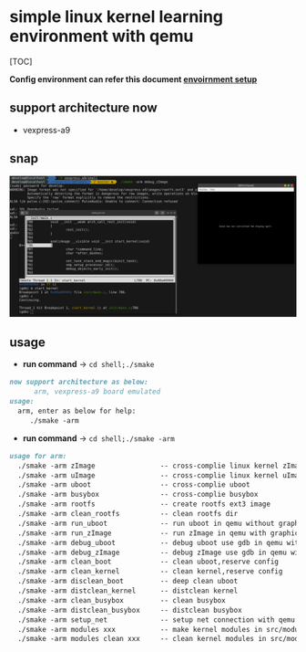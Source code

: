 # simple linux kernel learning environment with qemu 

[TOC]

**Config environment can refer this document [envoirnment setup](./doc/Setup-develop-environment.md)**

## **support architecture now**

* vexpress-a9

## **snap**

![snap](./doc/images/snap-environment.png)

## **usage**

* **run command** $\to$ `cd shell;./smake`

```markdown
now support architecture as below:
      arm, vexpress-a9 board emulated
usage:
  arm, enter as below for help: 
     ./smake -arm

```

* **run command** $\to$ `cd shell;./smake -arm`

```markdown
usage for arm:
  ./smake -arm zImage                -- cross-complie linux kernel zImage 
  ./smake -arm uImage                -- cross-complie linux kernel uImage 
  ./smake -arm uboot                 -- cross-complie uboot
  ./smake -arm busybox               -- cross-complie busybox
  ./smake -arm rootfs                -- create rootfs ext3 image
  ./smake -arm clean_rootfs          -- clean rootfs dir
  ./smake -arm run_uboot             -- run uboot in qemu without graphic
  ./smake -arm run_zImage            -- run zImage in qemu with graphic
  ./smake -arm debug_uboot           -- debug uboot use gdb in qemu without graphic
  ./smake -arm debug_zImage          -- debug zImage use gdb in qemu with graphic
  ./smake -arm clean_boot            -- clean uboot,reserve config
  ./smake -arm clean_kernel          -- clean kernel,reserve config
  ./smake -arm disclean_boot         -- deep clean uboot
  ./smake -arm distclean_kernel      -- distclean kernel
  ./smake -arm clean_busybox         -- clean busybox
  ./smake -arm distclean_busybox     -- distclean busybox
  ./smake -arm setup_net             -- setup net connection with qemu
  ./smake -arm modules xxx           -- make kernel modules in src/modules/xxx
  ./smake -arm modules clean xxx     -- clean kernel modules in src/modules/xxx
```
